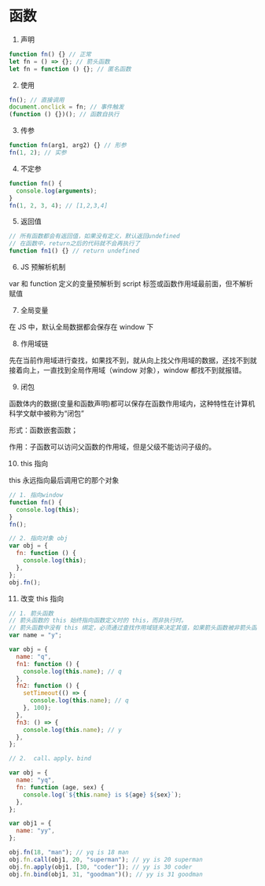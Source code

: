 # 函数

1. 声明

```js
function fn() {} // 正常
let fn = () => {}; // 箭头函数
let fn = function () {}; // 匿名函数
```

2. 使用

```js
fn(); // 直接调用
document.onclick = fn; // 事件触发
(function () {})(); // 函数自执行
```

3. 传参

```js
function fn(arg1, arg2) {} // 形参
fn(1, 2); // 实参
```

4. 不定参

```js
function fn() {
  console.log(arguments);
}
fn(1, 2, 3, 4); // [1,2,3,4]
```

5. 返回值

```js
// 所有函数都会有返回值，如果没有定义，默认返回undefined
// 在函数中，return之后的代码就不会再执行了
function fn1() {} // return undefined
```

6. JS 预解析机制

var 和 function 定义的变量预解析到 script 标签或函数作用域最前面，但不解析赋值

7. 全局变量

在 JS 中，默认全局数据都会保存在 window 下

8. 作用域链

先在当前作用域进行查找，如果找不到，就从向上找父作用域的数据，还找不到就接着向上，一直找到全局作用域（window 对象），window 都找不到就报错。

9. 闭包

函数体内的数据(变量和函数声明)都可以保存在函数作用域内，这种特性在计算机科学文献中被称为“闭包”

形式：函数嵌套函数；

作用：子函数可以访问父函数的作用域，但是父级不能访问子级的。

10. this 指向

this 永远指向最后调用它的那个对象

```js
// 1. 指向window
function fn() {
  console.log(this);
}
fn();

// 2. 指向对象 obj
var obj = {
  fn: function () {
    console.log(this);
  },
};
obj.fn();
```

11. 改变 this 指向

```js
// 1. 箭头函数
// 箭头函数的 this 始终指向函数定义时的 this，而非执行时。
// 箭头函数中没有 this 绑定，必须通过查找作用域链来决定其值，如果箭头函数被非箭头函数包含，则 this 绑定的是最近一层非箭头函数的 this，否则，this 为 undefined
var name = "y";

var obj = {
  name: "q",
  fn1: function () {
    console.log(this.name); // q
  },
  fn2: function () {
    setTimeout(() => {
      console.log(this.name); // q
    }, 100);
  },
  fn3: () => {
    console.log(this.name); // y
  },
};

// 2.  call、apply、bind

var obj = {
  name: "yq",
  fn: function (age, sex) {
    console.log(`${this.name} is ${age} ${sex}`);
  },
};

var obj1 = {
  name: "yy",
};

obj.fn(18, "man"); // yq is 18 man
obj.fn.call(obj1, 20, "superman"); // yy is 20 superman
obj.fn.apply(obj1, [30, "coder"]); // yy is 30 coder
obj.fn.bind(obj1, 31, "goodman")(); // yy is 31 goodman
```
